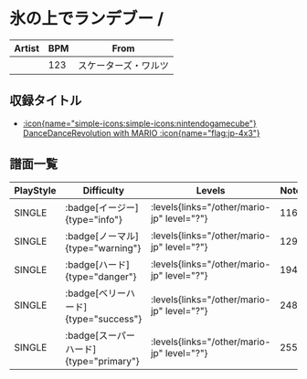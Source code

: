 # 氷の上でランデブー / 

|Artist|BPM|From|
|------|---|----|
||123|スケーターズ・ワルツ|

## 収録タイトル

- [:icon{name="simple-icons:simple-icons:nintendogamecube"} DanceDanceRevolution with MARIO :icon{name="flag:jp-4x3"}](/other/mario-jp)

## 譜面一覧

|PlayStyle|Difficulty|Levels|Notes|Movie|
|---------|----------|------|-----|-----|
|SINGLE| :badge[イージー]{type="info"}| :levels{links="/other/mario-jp" level="?"}|116/0||
|SINGLE| :badge[ノーマル]{type="warning"}| :levels{links="/other/mario-jp" level="?"}|129/0||
|SINGLE| :badge[ハード]{type="danger"}| :levels{links="/other/mario-jp" level="?"}|194/0||
|SINGLE| :badge[ベリーハード]{type="success"}| :levels{links="/other/mario-jp" level="?"}|248/0||
|SINGLE| :badge[スーパーハード]{type="primary"}| :levels{links="/other/mario-jp" level="?"}|255/0||

